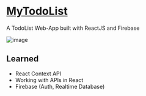 # [MyTodoList](https://truepadawan.github.io/MyTodolist/)
A TodoList Web-App built with ReactJS and Firebase

![image](https://user-images.githubusercontent.com/71678062/171808523-ed913c5a-8b6d-4ff2-a4eb-f04ab42fe3d3.png)


## Learned
* React Context API
* Working with APIs in React
* Firebase (Auth, Realtime Database)
